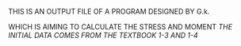 THIS IS AN OUTPUT FILE OF A PROGRAM DESIGNED BY G.k.

WHICH IS AIMING TO CALCULATE THE STRESS AND MOMENT 
*THE INITIAL DATA COMES FROM THE TEXTBOOK 1-3 AND 1-4* 
